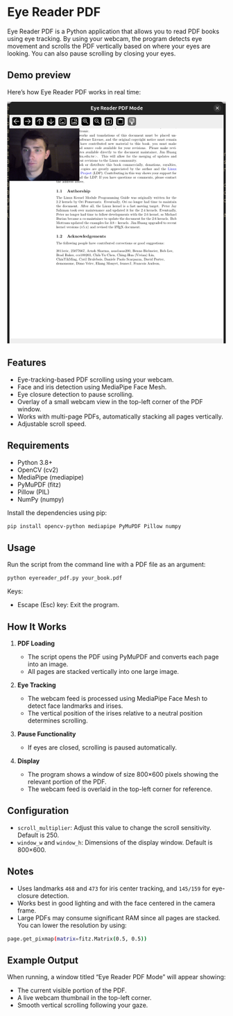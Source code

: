 # Eye Reader PDF

Eye Reader PDF is a Python application that allows you to read PDF books using eye tracking. By using your webcam, the program detects eye movement and scrolls the PDF vertically based on where your eyes are looking. You can also pause scrolling by closing your eyes.
## Demo preview
Here’s how Eye Reader PDF works in real time:



![Eye Reader Demo](https://github.com/voyager556321/eyeReader/blob/main/Screenshot%20from%202025-10-29%2022-45-59.png)

## Features

- Eye-tracking-based PDF scrolling using your webcam.
- Face and iris detection using MediaPipe Face Mesh.
- Eye closure detection to pause scrolling.
- Overlay of a small webcam view in the top-left corner of the PDF window.
- Works with multi-page PDFs, automatically stacking all pages vertically.
- Adjustable scroll speed.

## Requirements

- Python 3.8+
- OpenCV (cv2)
- MediaPipe (mediapipe)
- PyMuPDF (fitz)
- Pillow (PIL)
- NumPy (numpy)

Install the dependencies using pip:

```bash
pip install opencv-python mediapipe PyMuPDF Pillow numpy
```

## Usage

Run the script from the command line with a PDF file as an argument:

```bash
python eyereader_pdf.py your_book.pdf
```
Keys:
- Escape (Esc) key: Exit the program.

## How It Works

1. **PDF Loading**  
   - The script opens the PDF using PyMuPDF and converts each page into an image.
   - All pages are stacked vertically into one large image.

2. **Eye Tracking**  
   - The webcam feed is processed using MediaPipe Face Mesh to detect face landmarks and irises.
   - The vertical position of the irises relative to a neutral position determines scrolling.

3. **Pause Functionality**  
   - If eyes are closed, scrolling is paused automatically.

4. **Display**  
   - The program shows a window of size 800×600 pixels showing the relevant portion of the PDF.
   - The webcam feed is overlaid in the top-left corner for reference.

## Configuration

- `scroll_multiplier`: Adjust this value to change the scroll sensitivity. Default is 250.
- `window_w` and `window_h`: Dimensions of the display window. Default is 800×600.
## Notes
   - Uses landmarks `468` and `473` for iris center tracking, and `145/159` for eye-closure detection.
   - Works best in good lighting and with the face centered in the camera frame.
   - Large PDFs may consume significant RAM since all pages are stacked.
You can lower the resolution by using:
```bash
page.get_pixmap(matrix=fitz.Matrix(0.5, 0.5))
```
## Example Output
   When running, a window titled “Eye Reader PDF Mode” will appear showing:
   - The current visible portion of the PDF.
   - A live webcam thumbnail in the top-left corner.
   - Smooth vertical scrolling following your gaze.

